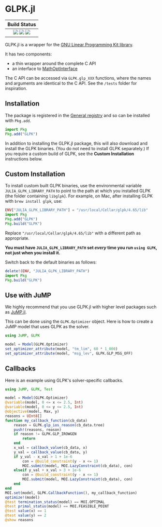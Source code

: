 #  GLPK.jl

| **Build Status**                                                                                    |
|:---------------------------------------------------------------------------------------------------:|
| [![][travis-img]][travis-url] [![][appveyor-img]][appveyor-url] [![][coveralls-img]][coveralls-url] |

GLPK.jl is a wrapper for the [GNU Linear Programming Kit library](https://www.gnu.org/software/glpk).

It has two components:
 - a thin wrapper around the complete C API
 - an interface to [MathOptInterface](https://github.com/jump-dev/MathOptInterface.jl)

The C API can be accessed via `GLPK.glp_XXX` functions, where the names and
arguments are identical to the C API. See the `/tests` folder for inspiration.

## Installation

The package is registered in the [General registry](https://github.com/JuliaRegistries/General/)
and so can be installed with `Pkg.add`.

```julia
import Pkg
Pkg.add("GLPK")
```

In addition to installing the GLPK.jl package, this will also download and
install the GLPK binaries. (You do not need to install GLPK separately.) If you
require a custom build of GLPK, see the **Custom Installation** instructions
below.

## Custom Installation

To install custom built GLPK binaries, use the environmental variable
`JULIA_GLPK_LIBRARY_PATH` to point to the path at which you installed GLPK (the
folder containing `libglpk`). For example, on Mac, after installing GLPK with
`brew install glpk`, use:
```julia
ENV["JULIA_GLPK_LIBRARY_PATH"] = "/usr/local/Cellar/glpk/4.65/lib"
import Pkg
Pkg.add("GLPK")
Pkg.build("GLPK")
```
Replace `"/usr/local/Cellar/glpk/4.65/lib"` with a different path as
appropriate.

**You must have `JULIA_GLPK_LIBRARY_PATH` set _every_ time you run `using GLPK`,
not just when you install it.**

Switch back to the default binaries as follows:
```julia
delete!(ENV, "JULIA_GLPK_LIBRARY_PATH")
import Pkg
Pkg.build("GLPK")
```

## Use with JuMP

We highly recommend that you use GLPK.jl with higher level packages such as
[JuMP.jl](https://github.com/jump-dev/JuMP.jl).

This can be done using the `GLPK.Optimizer` object. Here is how to create a JuMP
model that uses GLPK as the solver.

```julia
using JuMP, GLPK

model = Model(GLPK.Optimizer)
set_optimizer_attribute(model, "tm_lim", 60 * 1_000)
set_optimizer_attribute(model, "msg_lev", GLPK.GLP_MSG_OFF)
```

## Callbacks

Here is an example using GLPK's solver-specific callbacks.

```julia
using JuMP, GLPK, Test

model = Model(GLPK.Optimizer)
@variable(model, 0 <= x <= 2.5, Int)
@variable(model, 0 <= y <= 2.5, Int)
@objective(model, Max, y)
reasons = UInt8[]
function my_callback_function(cb_data)
    reason = GLPK.glp_ios_reason(cb_data.tree)
    push!(reasons, reason)
    if reason != GLPK.GLP_IROWGEN
        return
    end
    x_val = callback_value(cb_data, x)
    y_val = callback_value(cb_data, y)
    if y_val - x_val > 1 + 1e-6
        con = @build_constraint(y - x <= 1)
        MOI.submit(model, MOI.LazyConstraint(cb_data), con)
    elseif y_val + x_val > 3 + 1e-6
        con = @build_constraint(y - x <= 1)
        MOI.submit(model, MOI.LazyConstraint(cb_data), con)
    end
end
MOI.set(model, GLPK.CallbackFunction(), my_callback_function)
optimize!(model)
@test termination_status(model) == MOI.OPTIMAL
@test primal_status(model) == MOI.FEASIBLE_POINT
@test value(x) == 1
@test value(y) == 2
@show reasons
```

[travis-img]: https://api.travis-ci.org/jump-dev/GLPK.jl.svg?branch=master
[travis-url]: https://travis-ci.org/jump-dev/GLPK.jl

[appveyor-img]: https://ci.appveyor.com/api/projects/status/4t5e2dir3gp7fb6h?svg=true
[appveyor-url]: https://ci.appveyor.com/project/JuliaOpt/glpk-jl

[coveralls-img]: https://img.shields.io/coveralls/jump-dev/GLPK.jl.svg
[coveralls-url]: https://coveralls.io/r/jump-dev/GLPK.jl
